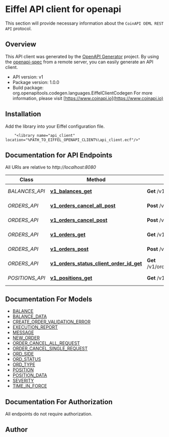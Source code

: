 # Eiffel API client for openapi

This section will provide necessary information about the `CoinAPI OEML REST API` protocol.


## Overview
This API client was generated by the [OpenAPI Generator](https://openapi-generator.tech) project.  By using the [openapi-spec](https://openapis.org) from a remote server, you can easily generate an API client.

- API version: v1
- Package version: 1.0.0
- Build package: org.openapitools.codegen.languages.EiffelClientCodegen
For more information, please visit [https://www.coinapi.io](https://www.coinapi.io)

## Installation
Add the library into your Eiffel configuration file.
```
    "<library name="api_client" location="%PATH_TO_EIFFEL_OPENAPI_CLIENT%\api_client.ecf"/>"
```

## Documentation for API Endpoints

All URIs are relative to *http://localhost:8080*

Class | Method | HTTP request | Description
------------ | ------------- | ------------- | -------------
*BALANCES_API* | [**v1_balances_get**](docs/BALANCES_API.md#v1_balances_get) | **Get** /v1/balances | Get balances
*ORDERS_API* | [**v1_orders_cancel_all_post**](docs/ORDERS_API.md#v1_orders_cancel_all_post) | **Post** /v1/orders/cancel/all | Cancel all orders
*ORDERS_API* | [**v1_orders_cancel_post**](docs/ORDERS_API.md#v1_orders_cancel_post) | **Post** /v1/orders/cancel | Cancel order
*ORDERS_API* | [**v1_orders_get**](docs/ORDERS_API.md#v1_orders_get) | **Get** /v1/orders | Get all orders
*ORDERS_API* | [**v1_orders_post**](docs/ORDERS_API.md#v1_orders_post) | **Post** /v1/orders | Create new order
*ORDERS_API* | [**v1_orders_status_client_order_id_get**](docs/ORDERS_API.md#v1_orders_status_client_order_id_get) | **Get** /v1/orders/status/{client_order_id} | Get order status
*POSITIONS_API* | [**v1_positions_get**](docs/POSITIONS_API.md#v1_positions_get) | **Get** /v1/positions | Get positions


## Documentation For Models

 - [BALANCE](docs/BALANCE.md)
 - [BALANCE_DATA](docs/BALANCE_DATA.md)
 - [CREATE_ORDER_VALIDATION_ERROR](docs/CREATE_ORDER_VALIDATION_ERROR.md)
 - [EXECUTION_REPORT](docs/EXECUTION_REPORT.md)
 - [MESSAGE](docs/MESSAGE.md)
 - [NEW_ORDER](docs/NEW_ORDER.md)
 - [ORDER_CANCEL_ALL_REQUEST](docs/ORDER_CANCEL_ALL_REQUEST.md)
 - [ORDER_CANCEL_SINGLE_REQUEST](docs/ORDER_CANCEL_SINGLE_REQUEST.md)
 - [ORD_SIDE](docs/ORD_SIDE.md)
 - [ORD_STATUS](docs/ORD_STATUS.md)
 - [ORD_TYPE](docs/ORD_TYPE.md)
 - [POSITION](docs/POSITION.md)
 - [POSITION_DATA](docs/POSITION_DATA.md)
 - [SEVERITY](docs/SEVERITY.md)
 - [TIME_IN_FORCE](docs/TIME_IN_FORCE.md)


## Documentation For Authorization

 All endpoints do not require authorization.


## Author




